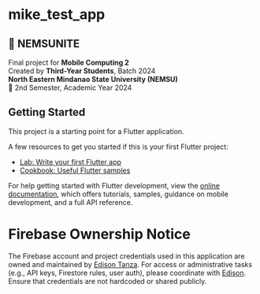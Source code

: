 # mike_test_app

## 🐾 NEMSUNITE

Final project for **Mobile Computing 2**  
Created by **Third-Year Students**, Batch 2024  
**North Eastern Mindanao State University (NEMSU)**  
📅 2nd Semester, Academic Year 2024

## Getting Started

This project is a starting point for a Flutter application.

A few resources to get you started if this is your first Flutter project:

- [Lab: Write your first Flutter app](https://docs.flutter.dev/get-started/codelab)
- [Cookbook: Useful Flutter samples](https://docs.flutter.dev/cookbook)

For help getting started with Flutter development, view the
[online documentation](https://docs.flutter.dev/), which offers tutorials,
samples, guidance on mobile development, and a full API reference.

# Firebase Ownership Notice 

The Firebase account and project credentials used in this application are owned and maintained by [Edison Tanza](https://www.facebook.com/sunleoest2). 
For access or administrative tasks (e.g., API keys, Firestore rules, user auth), please coordinate with [Edison](https://www.facebook.com/sunleoest2). 
Ensure that credentials are not hardcoded or shared publicly.